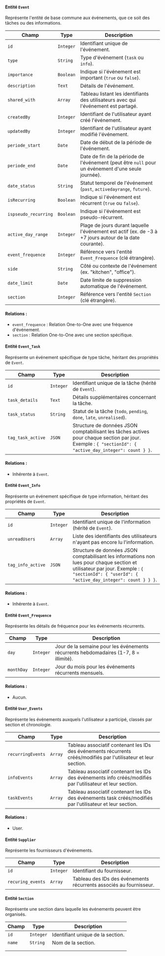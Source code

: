 #### Entité `Event`
Représente l'entité de base commune aux événements, que ce soit des tâches ou des informations.

| Champ              | Type            | Description                                                                                       |
|--------------------|-----------------|---------------------------------------------------------------------------------------------------|
| `id`               | `Integer`       | Identifiant unique de l'événement.                                                                |
| `type`             | `String`        | Type d'événement (`task` ou `info`).                                                              |
| `importance`       | `Boolean`       | Indique si l'événement est important (`true` ou `false`).                                          |
| `description`      | `Text`          | Détails de l'événement.                                                                           |
| `shared_with`      | `Array`         | Tableau listant les identifiants des utilisateurs avec qui l'événement est partagé.                |
| `createdBy`        | `Integer`       | Identifiant de l'utilisateur ayant créé l'événement.                                               |
| `updatedBy`        | `Integer`       | Identifiant de l'utilisateur ayant modifié l'événement.                                            |
| `periode_start`    | `Date`          | Date de début de la période de l'événement.                                                       |
| `periode_end`      | `Date`          | Date de fin de la période de l'événement (peut être `null` pour un événement d'une seule journée).  |
| `date_status`      | `String`        | Statut temporel de l'événement (`past`, `activedayrange`, `future`).                               |
| `isRecurring`      | `Boolean`       | Indique si l'événement est récurrent (`true` ou `false`).                                          |
| `ispseudo_recurring` | `Boolean`     | Indique si l'événement est pseudo-récurrent.                                                      |
| `active_day_range` | `Integer`       | Plage de jours durant laquelle l'événement est actif (ex. de -3 à +7 jours autour de la date courante). |
| `event_frequence`  | `Integer`       | Référence vers l'entité `Event_Frequence` (clé étrangère).                                         |
| `side`             | `String`        | Côté ou contexte de l'événement (ex. "kitchen", "office").                                         |
| `date_limit`       | `Date`          | Date limite de suppression automatique de l'événement.                                             |
| `section`          | `Integer`       | Référence vers l'entité `Section` (clé étrangère).                                                 |

#### Relations :
- `event_frequence` : Relation One-to-One avec une fréquence d'événement.
- `section` : Relation One-to-One avec une section spécifique.

#### Entité `Event_Task`
Représente un événement spécifique de type tâche, héritant des propriétés de `Event`.

| Champ             | Type            | Description                                                                                       |
|-------------------|-----------------|---------------------------------------------------------------------------------------------------|
| `id`              | `Integer`       | Identifiant unique de la tâche (hérité de `Event`).                                                |
| `task_details`     | `Text`          | Détails supplémentaires concernant la tâche.                                                      |
| `task_status`      | `String`        | Statut de la tâche (`todo`, `pending`, `done`, `late`, `unrealised`).                              |
| `tag_task_active`  | `JSON`          | Structure de données JSON comptabilisant les tâches actives pour chaque section par jour. Exemple : `{ "sectionId": { "active_day_integer": count } }`. |

#### Relations :
- Inhérente à `Event`.

#### Entité `Event_Info`
Représente un événement spécifique de type information, héritant des propriétés de `Event`.

| Champ             | Type            | Description                                                                                       |
|-------------------|-----------------|---------------------------------------------------------------------------------------------------|
| `id`              | `Integer`       | Identifiant unique de l'information (hérité de `Event`).                                           |
| `unreadUsers`      | `Array`         | Liste des identifiants des utilisateurs n'ayant pas encore lu l'information.                       |
| `tag_info_active`  | `JSON`          | Structure de données JSON comptabilisant les informations non lues pour chaque section et utilisateur par jour. Exemple : `{ "sectionId": { "userId": { "active_day_integer": count } } }`. |

#### Relations :
- Inhérente à `Event`.

#### Entité `Event_Frequence`
Représente les détails de fréquence pour les événements récurrents.

| Champ       | Type     | Description                                                                                      |
|-------------|----------|--------------------------------------------------------------------------------------------------|
| `day`       | `Integer`| Jour de la semaine pour les événements récurrents hebdomadaires (1-7, 8 = illimité).           |
| `monthDay`  | `Integer`| Jour du mois pour les événements récurrents mensuels.                                          |

#### Relations :
- Aucun.

#### Entité `User_Events`
Représente les événements auxquels l'utilisateur a participé, classés par section et chronologie.

| Champ              | Type     | Description                                                                                     |
|--------------------|----------|-------------------------------------------------------------------------------------------------|
| `recurringEvents`  | `Array`  | Tableau associatif contenant les IDs des événements récurrents créés/modifiés par l'utilisateur et leur section. |
| `infoEvents`       | `Array`  | Tableau associatif contenant les IDs des événements info créés/modifiés par l'utilisateur et leur section.  |
| `taskEvents`       | `Array`  | Tableau associatif contenant les IDs des événements task créés/modifiés par l'utilisateur et leur section. |

#### Relations :
- User.

#### Entité `Supplier`
Représente les fournisseurs d'événements.

| Champ             | Type     | Description                                                                                     |
|-------------------|----------|-------------------------------------------------------------------------------------------------|
| `id`              | `Integer`| Identifiant du fournisseur.                                                                     |
| `recuring_events` | `Array`  | Tableau des IDs des événements récurrents associés au fournisseur.                              |

#### Entité `Section`
Représente une section dans laquelle les événements peuvent être organisés.

| Champ              | Type            | Description                                                                                       |
|--------------------|-----------------|---------------------------------------------------------------------------------------------------|
| `id`               | `Integer`       | Identifiant unique de la section.                                                                  |
| `name`             | `String`        | Nom de la section.                                                                                |                                                   |
                                        |
                                       |


